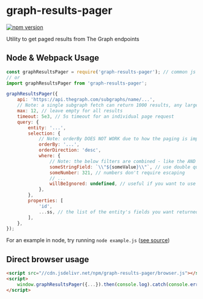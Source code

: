 # graph-results-pager

[![npm version](https://badge.fury.io/js/graph-results-pager.svg)](https://badge.fury.io/js/graph-results-pager)

Utility to get paged results from The Graph endpoints

## Node & Webpack Usage

```javascript
const graphResultsPager = require('graph-results-pager'); // common js
// or
import graphResultsPager from 'graph-results-pager';

graphResultsPager({
	api: 'https://api.thegraph.com/subgraphs/name/...',
	// Note: a single subgraph fetch can return 1000 results, any larger numbers will trigger multiple fetches
	max: 12, // leave empty for all results
	timeout: 5e3, // 5s timeout for an individual page request
	query: {
		entity: '...',
		selection: {
			// Note: orderBy DOES NOT WORK due to how the paging is implemented, it is overriden by id 
			orderBy: '...',
			orderDirection: 'desc',
			where: {
				// Note: the below filters are combined - like the AND operater in an SQL WHERE clause
				someStringField: `\\"${someValue}\\"`, // use double quotes for strings / bytes / addresses
				someNumber: 321, // numbers don't require escaping
				// ...
				willBeIgnored: undefined, // useful if you want to use the ternary operator for inline checks
			},
		},
		properties: [
			'id',
			...ss, // the list of the entity's fields you want returned
		],
	},
});
```

For an example in node, try running `node example.js` ([see source](./example.js))

## Direct browser usage

```html
<script src="//cdn.jsdelivr.net/npm/graph-results-pager/browser.js"></script>
<script>
	window.graphResultsPager({...}).then(console.log).catch(console.error)
</script>
```
